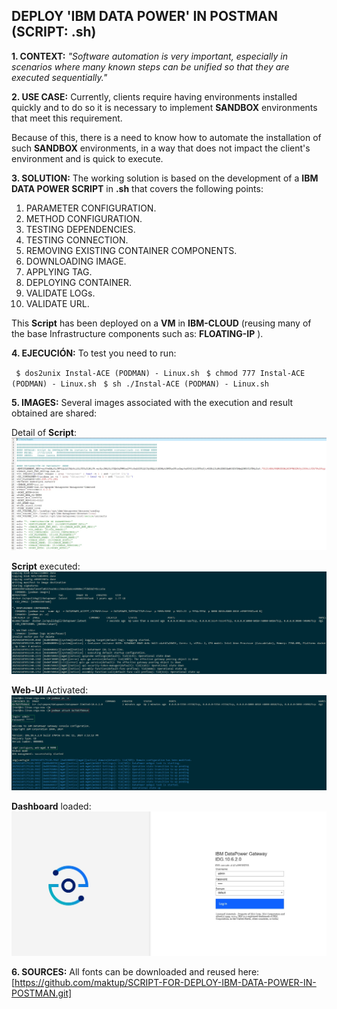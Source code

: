 ## **DEPLOY 'IBM DATA POWER' IN POSTMAN (SCRIPT: .sh)**

**1. CONTEXT:**
*"Software automation is very important, especially in scenarios where many known steps can be unified so that they are executed sequentially."*
<p> </p>
<p> </p>

**2. USE CASE:**
Currently, clients require having environments installed quickly and to do so it is necessary to implement **SANDBOX** environments that meet this requirement.

Because of this, there is a need to know how to automate the installation of such **SANDBOX** environments, in a way that does not impact the client's environment and is quick to execute. 
<p> </p>
<p> </p>

**3. SOLUTION:**
The working solution is based on the development of a **IBM DATA POWER**  **SCRIPT** in **.sh** that covers the following points: 

1. PARAMETER CONFIGURATION.
2. METHOD CONFIGURATION.
3. TESTING DEPENDENCIES.
4. TESTING CONNECTION.
5. REMOVING EXISTING CONTAINER COMPONENTS.
6. DOWNLOADING IMAGE.
7. APPLYING TAG.
8. DEPLOYING CONTAINER.
9. VALIDATE LOGs.
10. VALIDATE URL.

This **Script** has been deployed on a **VM** in **IBM-CLOUD** (reusing many of the base Infrastructure components such as: **FLOATING-IP** ).  
<p> </p>
<p> </p>

**4. EJECUCIÓN:**
To test you need to run:

` $ dos2unix Instal-ACE (PODMAN) - Linux.sh`
` $ chmod 777 Instal-ACE (PODMAN) - Linux.sh`
` $ sh ./Instal-ACE (PODMAN) - Linux.sh`
<p> </p>
<p> </p>

**5. IMAGES:**
Several images associated with the execution and result obtained are shared:

Detail of **Script**:
![alt text](https://github.com/maktup/SCRIPT-FOR-DEPLOY-IBM-DATA-POWER-IN-POSTMAN/blob/main/images/1.jpg?raw=true)
<p> </p>
<p> </p>
 
**Script** executed:
![alt text](https://github.com/maktup/SCRIPT-FOR-DEPLOY-IBM-DATA-POWER-IN-POSTMAN/blob/main/images/2.jpg?raw=true)
<p> </p>
<p> </p>
  
**Web-UI** Activated:
![alt text](https://github.com/maktup/SCRIPT-FOR-DEPLOY-IBM-DATA-POWER-IN-POSTMAN/blob/main/images/3.jpg?raw=true)
<p> </p>
<p> </p>

**Dashboard** loaded:
![alt text](https://github.com/maktup/SCRIPT-FOR-DEPLOY-IBM-DATA-POWER-IN-POSTMAN/blob/main/images/4.jpg?raw=true)
<p> </p>
<p> </p>

**6. SOURCES:**
All fonts can be downloaded and reused here: [https://github.com/maktup/SCRIPT-FOR-DEPLOY-IBM-DATA-POWER-IN-POSTMAN.git]
